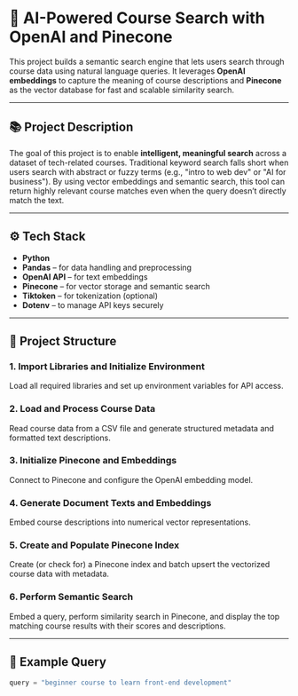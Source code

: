 # 🧠 AI-Powered Course Search with OpenAI and Pinecone

This project builds a semantic search engine that lets users search through course data using natural language queries. It leverages **OpenAI embeddings** to capture the meaning of course descriptions and **Pinecone** as the vector database for fast and scalable similarity search.

---

## 📚 Project Description

The goal of this project is to enable **intelligent, meaningful search** across a dataset of tech-related courses. Traditional keyword search falls short when users search with abstract or fuzzy terms (e.g., "intro to web dev" or "AI for business"). By using vector embeddings and semantic search, this tool can return highly relevant course matches even when the query doesn’t directly match the text.

---

## ⚙️ Tech Stack

- **Python**
- **Pandas** – for data handling and preprocessing
- **OpenAI API** – for text embeddings
- **Pinecone** – for vector storage and semantic search
- **Tiktoken** – for tokenization (optional)
- **Dotenv** – to manage API keys securely

---

## 🧩 Project Structure

### 1. Import Libraries and Initialize Environment
Load all required libraries and set up environment variables for API access.

### 2. Load and Process Course Data
Read course data from a CSV file and generate structured metadata and formatted text descriptions.

### 3. Initialize Pinecone and Embeddings
Connect to Pinecone and configure the OpenAI embedding model.

### 4. Generate Document Texts and Embeddings
Embed course descriptions into numerical vector representations.

### 5. Create and Populate Pinecone Index
Create (or check for) a Pinecone index and batch upsert the vectorized course data with metadata.

### 6. Perform Semantic Search
Embed a query, perform similarity search in Pinecone, and display the top matching course results with their scores and descriptions.

---

## 🧪 Example Query

```python
query = "beginner course to learn front-end development"

